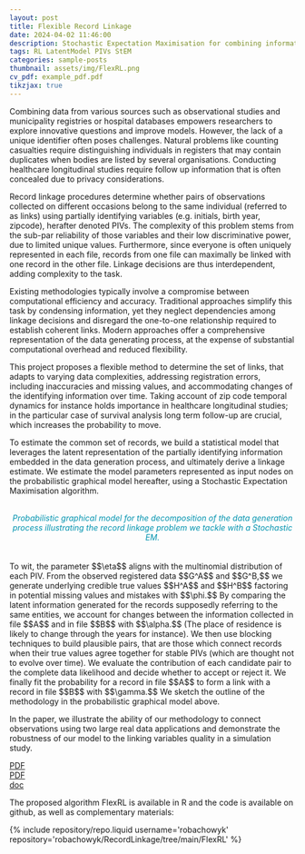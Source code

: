 ```yaml
---
layout: post
title: Flexible Record Linkage
date: 2024-04-02 11:46:00
description: Stochastic Expectation Maximisation for combining information spread over two files
tags: RL LatentModel PIVs StEM
categories: sample-posts
thumbnail: assets/img/FlexRL.png
cv_pdf: example_pdf.pdf
tikzjax: true
---
```


Combining data from various sources such as observational studies and municipality registries or hospital databases empowers researchers to explore innovative questions and improve models. However, the lack of a unique identifier often poses challenges. Natural problems like counting casualties require distinguishing individuals in registers that may contain duplicates when bodies are listed by several organisations. Conducting healthcare longitudinal studies require follow up information that is often concealed due to privacy considerations.

Record linkage procedures determine whether pairs of observations collected on different occasions belong to the same individual (referred to as links) using partially identifying variables (e.g. initials, birth year, zipcode), herafter denoted PIVs. The complexity of this problem stems from the sub-par reliability of those variables and their low discriminative power, due to limited unique values. Furthermore, since everyone is often uniquely represented in each file, records from one file can maximally be linked with one record in the other file. Linkage decisions are thus interdependent, adding complexity to the task.

Existing methodologies typically involve a compromise between computational efficiency and accuracy. Traditional approaches simplify this task by condensing information, yet they neglect dependencies among linkage decisions and disregard the one-to-one relationship required to establish coherent links. Modern approaches offer a comprehensive representation of the data generating process, at the expense of substantial computational overhead and reduced flexibility.

This project proposes a flexible method to determine the set of links, that adapts to varying data complexities, addressing registration errors, including inaccuracies and missing values, and accommodating changes of the identifying information over time. Taking account of zip code temporal dynamics for instance holds importance in healthcare longitudinal studies; in the particular case of survival analysis long term follow-up are crucial, which increases the probability to move.

To estimate the common set of records, we build a statistical model that leverages the latent representation of the partially identifying information embedded in the data generation process, and ultimately derive a linkage estimate. We estimate the model parameters represented as input nodes on the probabilistic graphical model hereafter, using a Stochastic Expectation Maximisation algorithm.
<br>

<div class="exampletest">
<div align=center>
<br>
<script type="text/tikz">
\begin{tikzpicture}
\node[draw={rgb:red,0;green,147;blue,175}, minimum size=1cm] (gamma) at (0,4) {$\gamma$};
\node[shape=circle, draw={rgb:red,0;green,147;blue,175}, dashed, minimum size=1cm] (delta) at (0,2) {$\Delta$};
\node[draw={rgb:red,0;green,147;blue,175}, minimum size=1cm] (eta) at (0,0) {$\eta$};
\node[draw={rgb:red,0;green,147;blue,175}, minimum size=1cm] (alpha) at (0,-2) {$\alpha$};
\node[shape=circle, dashed, draw={rgb:red,0;green,147;blue,175}, minimum size=1cm] (HA) at (-3,-2) {$H^A$};
\node[shape=circle, dashed, draw={rgb:red,0;green,147;blue,175}, minimum size=1cm] (HB) at (3,-2) {$H^B$};
\node[draw={rgb:red,0;green,147;blue,175}, minimum size=1cm] (phi) at (0,-4) {$\phi$};
\node[shape=circle, draw={rgb:red,0;green,147;blue,175}, minimum size=1cm] (GA) at (-4.5,-4) {$G^A$};
\node[shape=circle, draw={rgb:red,0;green,147;blue,175}, minimum size=1cm] (GB) at (4.5,-4) {$G^B$};
\path [-stealth] (gamma) edge (delta);
\path [-stealth] (delta) edge (HA);
\path [-stealth] (delta) edge (HB);
\path [-stealth] (eta) edge (HA);
\path [-stealth] (eta) edge (HB);
\path [-stealth] (alpha) edge (HA);
\path [-stealth] (alpha) edge (HB);
\path [-stealth] (HA) edge (GA);
\path [-stealth] (HB) edge (GB);
\path [-stealth] (phi) edge (GA);
\path [-stealth] (phi) edge (GB);
\end{tikzpicture}
</script>
<i><font color="#0093af">Probabilistic graphical model for the decomposition of the data generation process illustrating the record linkage problem we tackle with a Stochastic EM.</font></i>
<br>
<br>
</div>
</div>

<br>
To wit, the parameter $$\eta$$ aligns with the multinomial distribution of each PIV. From the observed registered data $$G^A$$ and $$G^B,$$ we generate underlying credible true values $$H^A$$ and $$H^B$$ factoring in potential missing values and mistakes with $$\phi.$$ By comparing the latent information generated for the records supposedly referring to the same entities, we account for changes between the information collected in file $$A$$ and in file $$B$$ with $$\alpha.$$ (The place of residence is likely to change through the years for instance). We then use blocking techniques to build plausible pairs, that are those which connect records when their true values agree together for stable PIVs (which are thought not to evolve over time). We evaluate the contribution of each candidate pair to the complete data likelihood and decide whether to accept or reject it. We finally fit the probability for a record in file $$A$$ to form a link with a record in file $$B$$ with $$\gamma.$$ We sketch the outline of the methodology in the probabilistic graphical model above.

In the paper, we illustrate the ability of our methodology to connect observations using two large real data applications and demonstrate the robustness of our model to the linking variables quality in a simulation study.

<div class="links">
<a href="http://arxiv.org/pdf/1403.0211.pdf" class="btn btn-sm z-depth-0" role="button">PDF</a>
</div>

<div class="links">
<a href="assets/pdf/example_pdf.pdf" class="btn btn-sm z-depth-0" role="button">PDF</a>
</div>

<div class="container-link-button">
<a href="http://arxiv.org/pdf/1403.0211.pdf" target="_blank" class="btncv z-depth-0">doc</a>
</div>

The proposed algorithm FlexRL is available in R and the code is available on github, as well as complementary materials:

<div class="repositories d-flex flex-wrap flex-md-row flex-column justify-content-between align-items-center">
    {% include repository/repo.liquid username='robachowyk' repository='robachowyk/RecordLinkage/tree/main/FlexRL' %}
</div>
